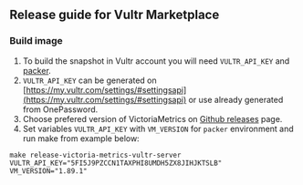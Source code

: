 ## Release guide for Vultr Marketplace

### Build image

1. To build the snapshot in Vultr account you will need `VULTR_API_KEY` and [packer](https://learn.hashicorp.com/tutorials/packer/get-started-install-cli).
2. `VULTR_API_KEY` can be generated on [https://my.vultr.com/settings/#settingsapi](https://my.vultr.com/settings/#settingsapi) or use already generated from OnePassword.
3. Choose prefered version of VictoriaMetrics on [Github releases](https://github.com/VictoriaMetrics/VictoriaMetrics/releases) page.
4. Set variables `VULTR_API_KEY` with `VM_VERSION` for `packer` environment and run make from example below:

```console
make release-victoria-metrics-vultr-server VULTR_API_KEY="5FI5J9PZCCN1TAXPHI8UMDH5ZX8JIHJKTSLB" VM_VERSION="1.89.1"
```
